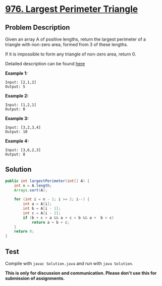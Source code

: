 # [976. Largest Perimeter Triangle][title]

## Problem Description

Given an array A of positive lengths, return the largest perimeter of a triangle with non-zero area, formed from 3 of these lengths.

If it is impossible to form any triangle of non-zero area, return 0.

Detailed description can be found [here][title]

**Example 1:**

```
Input: [2,1,2]
Output: 5
```

**Example 2:**

```
Input: [1,2,1]
Output: 0
```

**Example 3:**

```
Input: [3,2,3,4]
Output: 10
```

**Example 4:**

```
Input: [3,6,2,3]
Output: 8
```

## Solution

```java
public int largestPerimeter(int[] A) {
    int n = A.length;
    Arrays.sort(A);
    
    for (int i = n - 1; i >= 2; i--) {
        int a = A[i];
        int b = A[i - 1];
        int c = A[i - 2];
        if (b + c > a && a + c > b && a +  b > c)
            return a + b + c;
    }
    return 0;
}
```


## Test

Compile with `javac Solution.java` and run with `java Solution`.


**This is only for discussion and communication. Please don't use this for submission of assignments.**

[title]: https://leetcode.com/problems/largest-perimeter-triangle/